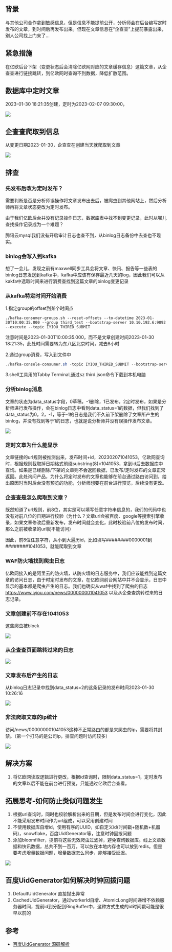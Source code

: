 ## 背景

与其他公司合作拿到敏感信息，但是信息不能提前公开，分析师会在后台编写定时发布的文章，到时间后再发布出来。但现在文章信息在“企查查”上提前暴露出来，别人公司找上门来了...

## 紧急措施

在亿欧后台下架（变更状态后会清除亿欧网对应的文章缓存信息）这篇文章，从企查查进行链接跳转，到亿欧网时查询不到数据，降低扩散范围。



## 数据库中定时文章

2023-01-30 18:21:35创建，定时为2023-02-07 09:30:00，

![](../images/design_20230131193645.png)

## 企查查爬取到信息

从变更日期2023-01-30，企查查在创建当天就爬取到文章

![](../images/design_20230131193144.png)



## 排查

### 先发布后改为定时发布？

需要判断是否是分析师误操作将文章发布出去后，被爬虫到其他网站上，然后分析师再将文章状态更改为定时发布。

由于我们亿欧后台并没有记录操作日志，数据库表中找不到变更记录，此时从哪儿查找操作记录成为一个难题？

腾讯云mysql我们没有开启审计日志也查不到，从binlog日志备份中去查也不现实。

### binlog会写入到kafka

想了一会儿，发现之前有maxwell同步工具会将文章、快讯、报告等一些表的binlog日志发送到kafka中，kafka中应该有保存最近几天的log，因此我们可以从kakfa中选取时间来进行消费查找到这篇文章的binlog变更记录

### 从kafka特定时间开始消费

1.指定group的offset到某个时间点

```shell
./kafka-consumer-groups.sh --reset-offsets --to-datetime 2023-01-30T10:00:35.000 --group third_test --bootstrap-server 10.10.192.6:9092 --execute --topic IYIOU_THIRED_SUBMIT
```

注意时间是2023-01-30T10:00:35.000，而不是文章创建时间2023-01-30 18:21:35，此处时间需要转为东八区北京时间，减去8小时

2.通过group消费，写入到文件中

```java
./kafka-console-consumer.sh -topic IYIOU_THIRED_SUBMIT --bootstrap-server 10.10.192.6:9092 --group third_test > third.json
```

3.shell工具用的Tabby Terminal,通过sz third.json命令下载到本机电脑

### 分析binlog消息

文章的状态为data_status字段，0草稿，-1删除，1已发布，2定时发布，如果是分析师进行发布操作，会在binlog日志中看到data_status=1的数据，但我们找到了data_status为0，2，-1，等于-1的日志是我们不久前下架删除了文章所产生的binlog，并没有找到等于1的日志，也就是说分析师并没有误操作发布文章。

![](../images/design_20230131202443.png)

### 定时文章为什么能显示

文章链接的url规则被推测出来，发布时间+id，202302071041053，亿欧网查询时，根据规则截取掉日期格式前缀substring(8)=1041053，拿到id后去数据库中查询。如果是已经删除/下架的文章则不会返回数据，已发布/定时发布的文章正常返回。此处询问产品，为什么将定时发布的文章也能够在前台通过路由访问到，给出原因时当时后台没有预览的功能，分析师想要在前台进行预览，后续没有更改。

### 企查查是怎么爬取到文章？

既然知道了url规则，前8位，其实是可以填写任意字符串信息的，我们的代码中也没有对前八位的日期进行校验（为什么？文章url会被百度、google等搜索引擎收录，如果文章修改后重新发布，发布时间就会变化，此时校验前八位的发布时间，那么之前被收录的url就不能访问）

因此，前8位任意字符，从小到大遍历id，比如填写########0000001到########1041053，就能爬取到文章

### WAF防火墙找到爬虫日志

亿欧网接入的是阿里云的防火墙，从防火墙的日志服务中，我们应该能找到这篇文章的访问日志，由于时定时发布的文章，在亿欧网前台网站中并不会显示，日志中显示的基本都是爬虫产生的日志。我们也确实从waf中找到了爬虫的日志 https://www.iyiou.com/news/000000001041053
以及从企查查跳转过来的日志记录。

### 文章创建前不存在1041053

这些爬虫被block

![](../images/design_20230131204613.png)



### 从企查查页面跳转过来的日志

![](../images/design_20230131204841.png)



### 文章发布后产生的日志

从binlog日志记录中找到data_status=2的这条记录的发布时间2023-01-30 10:26:16

![](../images/design_20230131205409.png)



### 非法爬取文章的ip统计

访问/news/000000001041053这种不正常路由的都是来爬虫的ip，需要将其封禁。（第一个打马的是公司ip，排查问题时访问较多）

![](../images/design_20230131205701.png)



## 解决方案

1. 将亿欧网读取逻辑进行更改，根据id查询时，限制data_status=1，定时发布的文章以后不能在前台进行预览，只能通过亿欧后台查看。

## 拓展思考-如何防止类似问题发生

1. 根据url查询时，同时也校验解析出来的日期，但是发布时间会进行变化，因此不能采用发布时间作为url组成，可以采用创建时间
2. 不使用数据库自增id，使用有序的UUID，如自定义id(时间戳+随机数+机器码)，snowflake，百度UidGenerator等，注意时钟回拨问题
3. 添加bloomfilter，提前将这些无效爬虫过滤掉，避免查询数据库。线上文章数据和快讯数据，总共不到一百万，可以放在本地内存也可以放到redis。但是要考虑增量数据问题，增量数据怎么同步，能够接受延迟。

![](../images/design_20230203172933.png)

## 百度UidGenerator如何解决时钟回拨问题

1. DefaultUidGenerator 直接抛出异常
2. CachedUidGenerator，通过workerId自增、AtomicLong时间递增不依赖服务器时间，提前id到分配到RingBuffer中，这种方式生成的id时间戳可能是很早以前的

## 参考

* [百度UidGenerator 源码解析](https://developer.aliyun.com/article/894520)